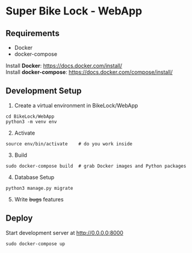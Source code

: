 # Super Bike Lock - WebApp

## Requirements
- Docker
- docker-compose

Install **Docker**: https://docs.docker.com/install/  
Install **docker-compose**: https://docs.docker.com/compose/install/
 
## Development Setup
1. Create a virtual environment in BikeLock/WebApp
```
cd BikeLock/WebApp
python3 -m venv env
```
2. Activate
```
source env/bin/activate    # do you work inside
```
3. Build
```
sudo docker-compose build  # grab Docker images and Python packages
```
4. Database Setup
```
python3 manage.py migrate
```
5. Write ~~bugs~~ features

## Deploy
Start development server at http://0.0.0.0:8000
```
sudo docker-compose up
```
